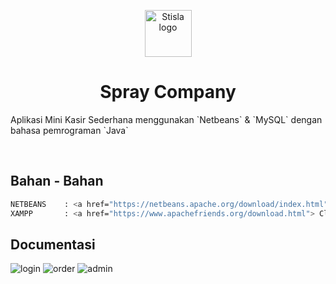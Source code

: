 <p align="center">
  <a href="https://getstisla.com">
    <img src="https://avatars.githubusercontent.com/u/42943639?v=4" alt="Stisla logo" width="75" height="75">
  </a>
</p>

<h1 align="center">Spray Company</h1>

<p>
  Aplikasi Mini Kasir Sederhana menggunakan `Netbeans` & `MySQL` dengan bahasa pemrograman `Java`
</p>
<br>

## Bahan - Bahan

```bash
NETBEANS    : <a href="https://netbeans.apache.org/download/index.html"> Click Here </a>
XAMPP       : <a href="https://www.apachefriends.org/download.html"> Click Here </a>
```

## Documentasi

![login](https://github.com/spraycompany/Aplikasi-Mini-Kasir-Sederhana/blob/main/image/login.png)
![order](https://github.com/spraycompany/Aplikasi-Mini-Kasir-Sederhana/blob/main/image/order.png)
![admin](https://github.com/spraycompany/Aplikasi-Mini-Kasir-Sederhana/blob/main/image/admin.png)
